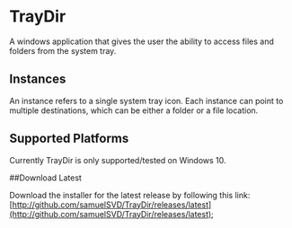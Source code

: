 # TrayDir
A windows application that gives the user the ability to access files and folders from the system tray.

## Instances

An instance refers to a single system tray icon.
Each instance can point to multiple destinations, which can be either a folder or a file location.

## Supported Platforms

Currently TrayDir is only supported/tested on Windows 10.

##Download Latest

Download the installer for the latest release by following this link:
[http://github.com/samuelSVD/TrayDir/releases/latest](http://github.com/samuelSVD/TrayDir/releases/latest);